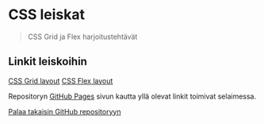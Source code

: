 # CSS leiskat

> CSS Grid ja Flex harjoitustehtävät

## Linkit leiskoihin

[CSS Grid layout](./grid.html)
[CSS Flex layout](./flex.html)

Repositoryn [GitHub Pages](https://joniturunen.github.io/css-grid-and-flex-exercises/) sivun kautta yllä olevat linkit toimivat selaimessa.

[Palaa takaisin GitHub repositoryyn](https://github.com/joniturunen/css-grid-and-flex-exercises)
